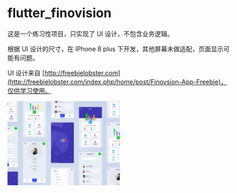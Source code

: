 # flutter_finovision

这是一个练习性项目，只实现了 UI 设计，不包含业务逻辑。

根据 UI 设计的尺寸，在 IPhone 8 plus 下开发，其他屏幕未做适配，页面显示可能有问题。

UI 设计来自 [http://freebielobster.com](http://freebielobster.com/index.php/home/post/Finovsion-App-Freebie)，仅供学习使用。

<img src="https://raw.githubusercontent.com/luoqiao6/flutter_finovision/master/screenshot/finovision.png" alt="init page" style="max-width:50%;">


<!--
<img src="https://raw.githubusercontent.com/luoqiao6/flutter_finovision/master/screenshot/init_page.png" alt="init page" style="max-width:50%;">
<br/>
<br/>
<br/>
<img src="https://raw.githubusercontent.com/luoqiao6/flutter_finovision/master/screenshot/home_page.png" alt="home page" style="max-width:50%;">
<br/>
<br/>
<br/>
<img src="https://raw.githubusercontent.com/luoqiao6/flutter_finovision/master/screenshot/left_menu.png" alt="left menu" style="max-width:50%;">
<br/>
<br/>
<br/>
<img src="https://raw.githubusercontent.com/luoqiao6/flutter_finovision/master/screenshot/main_page.png" alt="main page" style="max-width:50%;">
<br/>
<br/>
<br/>
<img src="https://raw.githubusercontent.com/luoqiao6/flutter_finovision/master/screenshot/member_list.png" alt="" style="width:50%;">
<br/>
<br/>
<br/>
<img src="https://raw.githubusercontent.com/luoqiao6/flutter_finovision/master/screenshot/profile_page.png" alt="" style="width:50%;">
-->